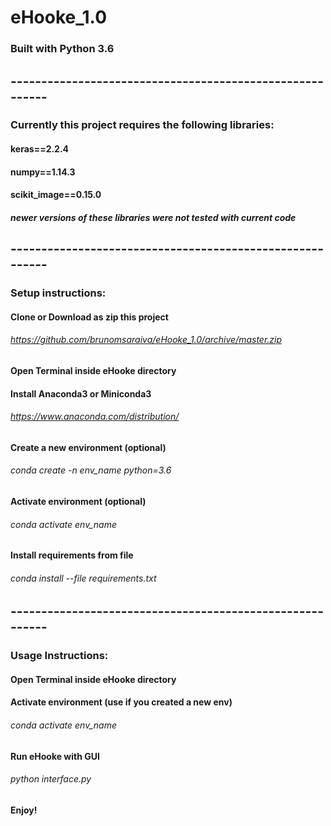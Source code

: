 # eHooke_1.0

### Built with Python 3.6
## ---------------------------------------------------------
### Currently this project requires the following libraries:
#### keras==2.2.4
#### numpy==1.14.3
#### scikit_image==0.15.0

##### newer versions of these libraries were not tested with current code
## ---------------------------------------------------------
### Setup instructions:
#### Clone or Download as zip this project
###### https://github.com/brunomsaraiva/eHooke_1.0/archive/master.zip
#### Open Terminal inside eHooke directory
#### Install Anaconda3 or Miniconda3
###### https://www.anaconda.com/distribution/
#### Create a new environment (optional)
###### conda create -n env_name python=3.6
#### Activate environment (optional)
###### conda activate env_name
#### Install requirements from file
###### conda install --file requirements.txt
## ---------------------------------------------------------
### Usage Instructions:
#### Open Terminal inside eHooke directory
#### Activate environment (use if you created a new env)
###### conda activate env_name
#### Run eHooke with GUI
###### python interface.py
#### Enjoy!
